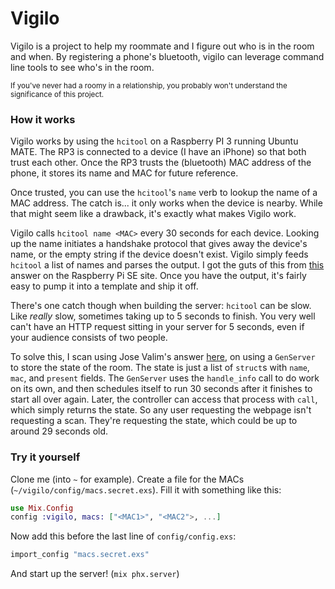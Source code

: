 # Vigilo

Vigilo is a project to help my roommate and I figure out who is in the room
and when. By registering a phone's bluetooth, vigilo can leverage command line
tools to see who's in the room.

<small>If you've never had a roomy in a relationship, you probably won't
understand the significance of this project.</small>

### How it works

Vigilo works by using the `hcitool` on a Raspberry PI 3 running Ubuntu MATE.
The RP3 is connected to a device (I have an iPhone) so that both trust each 
other. Once the RP3 trusts the (bluetooth) MAC address of the phone, it stores
its name and MAC for future reference.

Once trusted, you can use the `hcitool`'s `name` verb to lookup the name of a
MAC address. The catch is... it only works when the device is nearby. While
that might seem like a drawback, it's exactly what makes Vigilo work.

Vigilo calls `hcitool name <MAC>` every 30 seconds for each device. Looking up
the name initiates a handshake protocol that gives away the device's name, or
the empty string if the device doesn't exist. Vigilo simply feeds `hcitool` a
list of names and parses the output. I got the guts of this from
[this](https://raspberrypi.stackexchange.com/a/42544) answer on the Raspberry
Pi SE site. Once you have the output, it's fairly easy to pump it into a
template and ship it off.

There's one catch though when building the server: `hcitool` can be
slow. Like _really_ slow, sometimes taking up to 5 seconds to finish. You very
well can't have an HTTP request sitting in your server for 5 seconds, even if
your audience consists of two people.

To solve this, I scan using Jose Valim's answer
[here](https://stackoverflow.com/a/32097971/7242773), on using a `GenServer`
to store the state of the room. The state is just a list of `struct`s with
`name`, `mac`, and `present` fields. The `GenServer` uses the `handle_info`
call to do work on its own, and then schedules itself to run 30 seconds after
it finishes to start all over again. Later, the controller can access that
process with `call`, which simply returns the state. So any user requesting
the webpage isn't requesting a scan. They're requesting the state, which
could be up to around 29 seconds old.

### Try it yourself

Clone me (into `~` for example). Create a file for the MACs
(`~/vigilo/config/macs.secret.exs`). Fill it with something like this:

```elixir
use Mix.Config
config :vigilo, macs: ["<MAC1>", "<MAC2">, ...]
```

Now add this before the last line of `config/config.exs`:

```elixir
import_config "macs.secret.exs"
```

And start up the server! (`mix phx.server`)

